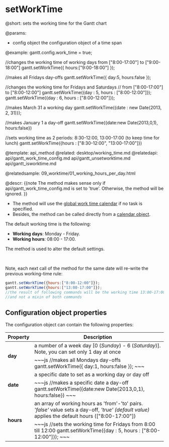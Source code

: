 setWorkTime
=============
@short: sets the working time for the Gantt chart
	

@params:
- config	object	the configuration object of a time span


@example:
gantt.config.work_time = true;

//changes the working time of working days from ["8:00-17:00"] to ["9:00-18:00"]
gantt.setWorkTime({ hours:["9:00-18:00"] });
 
//makes all Fridays day-offs
gantt.setWorkTime({ day:5, hours:false });
 
//changes the working time for Fridays and Saturdays 
// from ["8:00-17:00"] to ["8:00-12:00"]
gantt.setWorkTime({day : 5, hours : ["8:00-12:00"]});
gantt.setWorkTime({day : 6, hours : ["8:00-12:00"]});
 
//makes March 31 a working day 
gantt.setWorkTime({date : new Date(2013, 2, 31)});
 
//makes January 1 a day-off
gantt.setWorkTime({date:new Date(2013,0,1), hours:false})

//sets working time as 2 periods: 8:30-12:00, 13:00-17:00 (to keep time for lunch)
gantt.setWorkTime({hours : ["8:30-12:00", "13:00-17:00"]})

@template:	api_method
@related:
	desktop/working_time.md
@relatedapi:
	api/gantt_work_time_config.md
	api/gantt_unsetworktime.md
	api/gantt_isworktime.md
 
@relatedsample:
	09_worktime/01_working_hours_per_day.html

@descr:
{{note
The method makes sense only if  api/gantt_work_time_config.md is set to 'true'. Otherwise, the method will be ignored.
}}

- The method will use the [global work time calendar](desktop/working_time.md#getcalendars) if no task is specified. <br>
- Besides, the method can be called directly from a [calendar object](api/gantt_calendar_other.md).


The default working time is the following:

- **Working days**: Monday - Friday.
- **Working hours**: 08:00 - 17:00.

The method is used to alter the default settings.

<br>

Note, each next call of the method for the same date will re-write the previous working-time rule:

~~~js
gantt.setWorkTime({hours:["8:00-12:00"]});
gantt.setWorkTime({hours:["13:00-17:00"]});
//the result of following commands will be the working time 13:00-17:00
//and not a mixin of both commands
~~~

Configuration object properties
---------------------------------------

The configuration object can contain the following properties:

<table class="list" cellspacing="0" cellpadding="5" border="0">
	<thead>
	<tr>
		<th>
			Property 
		</th>
		<th>
			Description
		</th>
	</tr>
	</thead>
	<tbody>
	<tr>
		<td rowspan=2><b id="day">day</b></td>
        <td> a number of a week day  [0 (<i>Sunday</i>) - 6 (<i>Saturday</i>)]. Note, you can set only 1 day at once</td>
    </tr>
    <tr>
		<td colspan=2 style="text-align:left !important; ">
~~~js
//makes all Mondays day-offs
gantt.setWorkTime({ day:1, hours:false }); 
~~~
		</td>
	</tr>
	<tr>
		<td rowspan=2><b id="date">date</b></td>
        <td> a specific date to set as a working day or day off</td>
    </tr>
    <tr>
		<td colspan=2 style="text-align:left !important; ">
~~~js
//makes a specific date a day-off
gantt.setWorkTime({date:new Date(2013,0,1), hours:false})
~~~
		</td>
	</tr>
    <tr>
		<td rowspan=2><b id="hours">hours</b></td>
        <td> an array of working hours as 'from'-'to' pairs. <br><i>'false'</i> value sets a day-off, <i>'true' (default value)</i> applies the default hours (["8:00-17:00"])</td>
    </tr>
    <tr>
		<td colspan=2 style="text-align:left !important; ">
~~~js
//sets the working time for Fridays from 8:00 till 12:00
gantt.setWorkTime({day : 5, hours : ["8:00-12:00"]});
~~~
		</td>
	</tr>
	</tbody>
</table>


